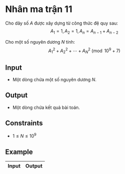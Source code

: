 # Nhân ma trận 11

Cho dãy số $A$ được xây dựng từ công thức đệ quy sau:
$$
A_1=1, A_2=1, A_n=A_{n-1}+A_{n-2}
$$

Cho một số nguyên dương $N$ tính:
$$
A_1^2+A_2^2+\cdots +A_N^2\pmod{10^9+7}
$$

## Input

- Một dòng chứa một số nguyên dương $N$.

## Output

- Một dòng chứa kết quả bài toán.

## Constraints

- $1\le N\le 10^9$

## Example

|Input|Output|
|-|-|
